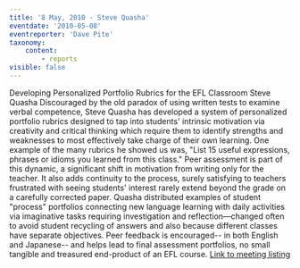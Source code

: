 ```yaml
---
title: '8 May, 2010 - Steve Quasha'
eventdate: '2010-05-08'
eventreporter: 'Dave Pite'
taxonomy:
    content:
        - reports
visible: false
---
```


Developing Personalized Portfolio Rubrics for the EFL Classroom
Steve Quasha
Discouraged by the old paradox of using written tests to examine verbal competence, Steve Quasha has developed a system of personalized portfolio rubrics designed to tap into students' intrinsic motivation via creativity and critical thinking which require them to identify strengths and weaknesses to most effectively take charge of their own learning.  One example of the many rubrics he showed us was, "List 15 useful expressions, phrases or idioms you learned from this class."  Peer assessment is part of this dynamic, a significant shift in motivation from writing only for the teacher.  It also adds continuity to the process, surely satisfying to teachers frustrated with seeing students' interest rarely extend beyond the grade on a carefully corrected paper.
Quasha distributed examples of student "process" portfolios connecting new language learning with daily activities via imaginative tasks requiring investigation and reflection—changed often to avoid student recycling of answers and also because different classes have separate objectives.  Peer feedback is encouraged-- in both English and Japanese-- and helps lead to final assessment portfolios, no small tangible and treasured end-product of an EFL course.
<a href="../schedule/2010/may/08">Link to meeting listing</a>
